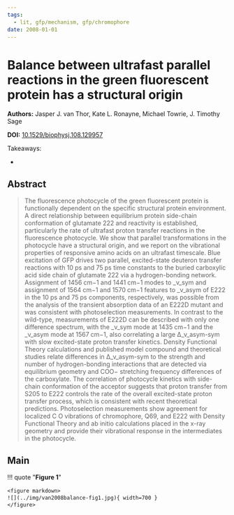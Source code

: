 ```yaml
---
tags:
  - lit, gfp/mechanism, gfp/chromophore
date: 2008-01-01
---
```


# Balance between ultrafast parallel reactions in the green fluorescent protein has a structural origin

**Authors:** Jasper J. van Thor, Kate L. Ronayne, Michael Towrie, J. Timothy Sage

**DOI:** [10.1529/biophysj.108.129957](https://doi.org/10.1529/biophysj.108.129957)

<!-- more -->

Takeaways:

- 

## Abstract

> The fluorescence photocycle of the green fluorescent protein is functionally dependent on the specific structural protein environment. A direct relationship between equilibrium protein side-chain conformation of glutamate 222 and reactivity is established, particularly the rate of ultrafast proton transfer reactions in the fluorescence photocycle. We show that parallel transformations in the photocycle have a structural origin, and we report on the vibrational properties of responsive amino acids on an ultrafast timescale. Blue excitation of GFP drives two parallel, excited-state deuteron transfer reactions with 10 ps and 75 ps time constants to the buried carboxylic acid side chain of glutamate 222 via a hydrogen-bonding network. Assignment of 1456 cm−1 and 1441 cm−1 modes to _ν_sym and assignment of 1564 cm−1 and 1570 cm−1 features to _ν_asym of E222 in the 10 ps and 75 ps components, respectively, was possible from the analysis of the transient absorption data of an E222D mutant and was consistent with photoselection measurements. In contrast to the wild-type, measurements of E222D can be described with only one difference spectrum, with the _ν_sym mode at 1435 cm−1 and the _ν_asym mode at 1567 cm−1, also correlating a large Δ_ν_asym-sym with slow excited-state proton transfer kinetics. Density Functional Theory calculations and published model compound and theoretical studies relate differences in Δ_ν_asym-sym to the strength and number of hydrogen-bonding interactions that are detected via equilibrium geometry and COO− stretching frequency differences of the carboxylate. The correlation of photocycle kinetics with side-chain conformation of the acceptor suggests that proton transfer from S205 to E222 controls the rate of the overall excited-state proton transfer process, which is consistent with recent theoretical predictions. Photoselection measurements show agreement for localized C O vibrations of chromophore, Q69, and E222 with Density Functional Theory and ab initio calculations placed in the x-ray geometry and provide their vibrational response in the intermediates in the photocycle.

## Main

!!! quote "**Figure 1**"

    <figure markdown>
    ![](../img/van2008balance-fig1.jpg){ width=700 }
    </figure>
